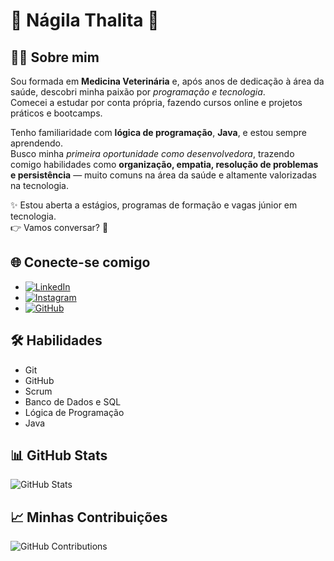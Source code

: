 # 🌸 Nágila Thalita 🌸

## 👩‍💻 Sobre mim
Sou formada em **Medicina Veterinária** e, após anos de dedicação à área da saúde, descobri minha paixão por *programação e tecnologia*.  
Comecei a estudar por conta própria, fazendo cursos online e projetos práticos e bootcamps.  

Tenho familiaridade com **lógica de programação**, **Java**, e estou sempre aprendendo.  
Busco minha *primeira oportunidade como desenvolvedora*, trazendo comigo habilidades como **organização, empatia, resolução de problemas e persistência** — muito comuns na área da saúde e altamente valorizadas na tecnologia.  

✨ Estou aberta a estágios, programas de formação e vagas júnior em tecnologia.  
👉 Vamos conversar? 🚀

## 🌐 Conecte-se comigo
- [![LinkedIn](https://img.shields.io/badge/LinkedIn-rosa?style=for-the-badge&logo=linkedin&logoColor=white&color=E75480)](https://www.linkedin.com/in/nagilathalita/)
- [![Instagram](https://img.shields.io/badge/Instagram-rosa?style=for-the-badge&logo=instagram&logoColor=white&color=FF69B4)](https://www.instagram.com/m.v.nagilathalita/)
- [![GitHub](https://img.shields.io/badge/GitHub-rosa?style=for-the-badge&logo=github&logoColor=white&color=FF1493)](https://github.com/nagilathalita)

## 🛠️ Habilidades
- Git  
- GitHub  
- Scrum  
- Banco de Dados e SQL  
- Lógica de Programação  
- Java  

## 📊 GitHub Stats
![GitHub Stats](https://github-readme-stats.vercel.app/api?username=nagilathalita&show_icons=true&title_color=FF69B4&icon_color=E75480&text_color=333&bg_color=fff)

## 📈 Minhas Contribuições
![GitHub Contributions](https://github-readme-streak-stats.herokuapp.com/?user=nagilathalita&theme=rose_pine&ring=FF69B4&fire=E75480&currStreakLabel=FF69B4)
